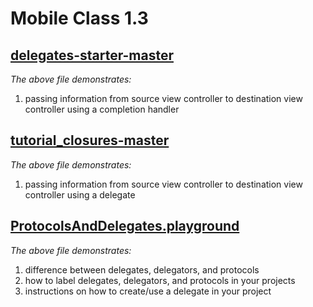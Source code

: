 # Mobile Class 1.3


## [delegates-starter-master](https://github.com/RinniSwift/MOB1.3/tree/master/delegates-starter-master)
*The above file demonstrates:*
1. passing information from source view controller to destination view controller using a completion handler

## [tutorial_closures-master](https://github.com/RinniSwift/MOB1.3/tree/master/tutorial_closures-master)
*The above file demonstrates:*
1. passing information from source view controller to destination view controller using a delegate

## [ProtocolsAndDelegates.playground](https://github.com/RinniSwift/MOB1.3/blob/master/ProtocolsAndDelegates.playground/Contents.swift)
*The above file demonstrates:*
1. difference between delegates, delegators, and protocols
2. how to label delegates, delegators, and protocols in your projects
3. instructions on how to create/use a delegate in your project
